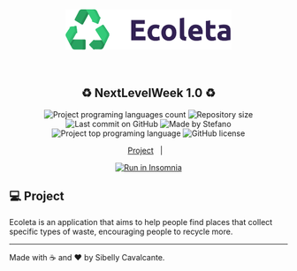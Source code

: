 <h3 align="center">
    <img alt="Logo" title="#logo" width="300px" src=".github/logo.png">
</h3>

<br />

<h2 align="center">
   ♻️ NextLevelWeek 1.0 ♻️
</h2>

<p align="center">
  <img alt="Project programing languages count" src="https://img.shields.io/github/languages/count/sibelly/ecoleta?color=34cb79">
   <img alt="Repository size" src="https://img.shields.io/github/repo-size/sibelly/ecoleta?color=34cb79">
  <img alt="Last commit on GitHub" src="https://img.shields.io/github/last-commit/sibelly/ecoleta?color=34cb79">
  <img alt="Made by Stefano" src="https://img.shields.io/badge/made%20by-sibelly-%20?color=34cb79">
  <img alt="Project top programing language" src="https://img.shields.io/github/languages/top/sibelly/ecoleta?color=34cb79">
  <img alt="GitHub license" src="https://img.shields.io/github/license/sibelly/ecoleta?color=34cb79">
</p> 

<p align="center">
  <a href="#computer-project">Project</a>&nbsp;&nbsp;&nbsp;|&nbsp;&nbsp;&nbsp;
  </p>

<p align="center">
  <a href="https://insomnia.rest/run/?label=Run%20in%20Insomnia&uri=https%3A%2F%2Fraw.githubusercontent.com%2Fsibelly%2Fecoleta%2Fmaster%2FInsomnia_2020-06-06.json" target="_blank"><img src="https://insomnia.rest/images/run.svg" alt="Run in Insomnia">
  </a>
</p>

## :computer: Project 

 Ecoleta is an application that aims to help people find places that collect specific types of waste, encouraging people to recycle more.

---

Made with :coffee: and ❤️ by Sibelly Cavalcante.